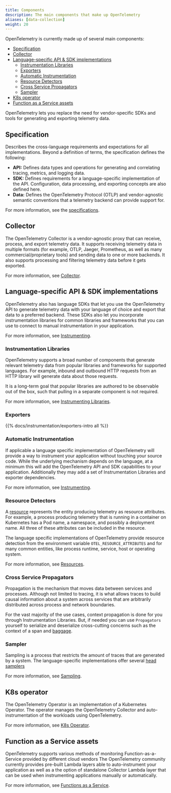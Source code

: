 ```yaml
---
title: Components
description: The main components that make up OpenTelemetry
aliases: [data-collection]
weight: 20
---
```


OpenTelemetry is currently made up of several main components:

- [Specification](#specification)
- [Collector](#collector)
- [Language-specific API \& SDK implementations](#language-specific-api--sdk-implementations)
  - [Instrumentation Libraries](#instrumentation-libraries)
  - [Exporters](#exporters)
  - [Automatic Instrumentation](#automatic-instrumentation)
  - [Resource Detectors](#resource-detectors)
  - [Cross Service Propagators](#cross-service-propagators)
  - [Sampler](#sampler)
- [K8s operator](#k8s-operator)
- [Function as a Service assets](#function-as-a-service-assets)

OpenTelemetry lets you replace the need for vendor-specific SDKs and tools for
generating and exporting telemetry data.

## Specification

Describes the cross-language requirements and expectations for all
implementations. Beyond a definition of terms, the specification defines the
following:

- **API:** Defines data types and operations for generating and correlating
  tracing, metrics, and logging data.
- **SDK:** Defines requirements for a language-specific implementation of the
  API. Configuration, data processing, and exporting concepts are also defined
  here.
- **Data:** Defines the OpenTelemetry Protocol (OTLP) and vendor-agnostic
  semantic conventions that a telemetry backend can provide support for.

For more information, see the [specifications](/docs/specs/).

## Collector

The OpenTelemetry Collector is a vendor-agnostic proxy that can receive,
process, and export telemetry data. It supports receiving telemetry data in
multiple formats (for example, OTLP, Jaeger, Prometheus, as well as many
commercial/proprietary tools) and sending data to one or more backends. It also
supports processing and filtering telemetry data before it gets exported.

For more information, see [Collector](/docs/collector/).

## Language-specific API & SDK implementations

OpenTelemetry also has language SDKs that let you use the OpenTelemetry API to
generate telemetry data with your language of choice and export that data to a
preferred backend. These SDKs also let you incorporate instrumentation libraries
for common libraries and frameworks that you can use to connect to manual
instrumentation in your application.

For more information, see [Instrumenting](/docs/concepts/instrumentation/).

### Instrumentation Libraries

OpenTelemetry supports a broad number of components that generate relevant
telemetry data from popular libraries and frameworks for supported languages.
For example, inbound and outbound HTTP requests from an HTTP library will
generate data about those requests.

It is a long-term goal that popular libraries are authored to be observable out
of the box, such that pulling in a separate component is not required.

For more information, see
[Instrumenting Libraries](/docs/concepts/instrumentation/libraries/).

### Exporters

{{% docs/instrumentation/exporters-intro all %}}

### Automatic Instrumentation

If applicable a language specific implementation of OpenTelemetry will provide a
way to instrument your application without touching your source code. While the
underlying mechanism depends on the language, at a minimum this will add the
OpenTelemetry API and SDK capabilities to your application. Additionally they
may add a set of Instrumentation Libraries and exporter dependencies.

For more information, see
[Instrumenting](/docs/concepts/instrumentation/automatic/).

### Resource Detectors

A [resource](/docs/concepts/resources/) represents the entity producing
telemetry as resource attributes. For example, a process producing telemetry
that is running in a container on Kubernetes has a Pod name, a namespace, and
possibly a deployment name. All three of these attributes can be included in the
resource.

The language specific implementations of OpenTelemetry provide resource
detection from the environment variable `OTEL_RESOURCE_ATTRIBUTES` and for many
common entities, like process runtime, service, host or operating system.

For more information, see [Resources](/docs/concepts/resources/).

### Cross Service Propagators

Propagation is the mechanism that moves data between services and processes.
Although not limited to tracing, it is what allows traces to build causal
information about a system across services that are arbitrarily distributed
across process and network boundaries.

For the vast majority of the use cases, context propagation is done for you
through Instrumentation Libraries. But, if needed you can use `Propagators`
yourself to serialize and deserialize cross-cutting concerns such as the context
of a span and [baggage](/docs/concepts/signals/baggage/).

### Sampler

Sampling is a process that restricts the amount of traces that are generated by
a system. The language-specific implementations offer several
[head samplers](/docs/concepts/sampling/#head-sampling)

For more information, see [Sampling](/docs/concepts/sampling).

## K8s operator

The OpenTelemetry Operator is an implementation of a Kubernetes Operator. The
operator manages the OpenTelemetry Collector and auto-instrumentation of the
workloads using OpenTelemetry.

For more information, see [K8s Operator](/docs/kubernetes/operator/).

## Function as a Service assets

OpenTelemetry supports various methods of monitoring Function-as-a-Service
provided by different cloud vendors The OpenTelemetry community currently
provides pre-built Lambda layers able to auto-instrument your application as
well as a the option of standalone Collector Lambda layer that can be used when
instrumenting applications manually or automatically.

For more information, see [Functions as a Service](/docs/faas/).
